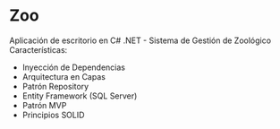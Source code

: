 # Zoo
Aplicación de escritorio en C# .NET - Sistema de Gestión de Zoológico
Características:
* Inyección de Dependencias
* Arquitectura en Capas
* Patrón Repository
* Entity Framework (SQL Server)
* Patrón MVP
* Principios SOLID
